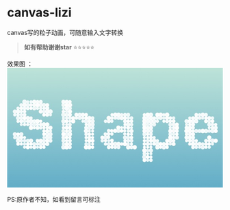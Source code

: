 # canvas-lizi
canvas写的粒子动画，可随意输入文字转换


> **如有帮助谢谢star**   :star::star::star::star::star: 


效果图 ：
<img src="show.jpg">

PS:原作者不知，如看到留言可标注
